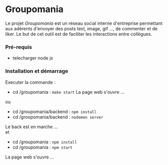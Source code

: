 # Groupomania
  
Le projet _Groupomania_ est un réseau social interne d'entreprise permettant aux adérents d'envoyer des posts text, image, gif ..., de commenter et de liker. Le but de cet outil est de faciliter les interactions entre collègues.
  
### Pré-requis  
   
- telecharger node js  
   
### Installation et démarrage  
  
Executer la commande :  
  
- cd /groupomania : ``make start``
La page web s'ouvre ...  
  
ou  
  
 - cd /groupomania/backend : ``npm install``
 - cd /groupomania/backend : ``nodemon server``  
   
 Le back est en marche ...  
 et  
   
 - cd /groupomania : ``npm install``
 - cd /groupomania : ``npm start``  
   
 La page web s'ouvre ...  


